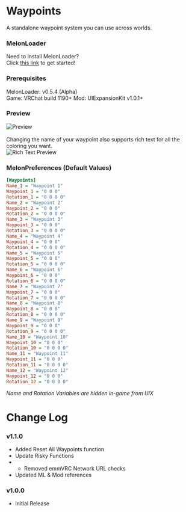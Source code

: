 # Waypoints
A standalone waypoint system you can use across worlds.

### MelonLoader
Need to install MelonLoader?<br>
Click [this link](https://melonwiki.xyz/) to get started!

### Prerequisites
MelonLoader: v0.5.4 (Alpha)<br>
Game: VRChat build 1190+
Mod: UIExpansionKit v1.0.1+

### Preview
<img src="https://mintlily.lgbt/img/upload/gcYUIB1eZImC.jpg" alt="Preview" /><br /><br />
Changing the name of your waypoint also supports rich text for all the coloring you want.<br />
<img src="https://mintlily.lgbt/img/upload/PbNCjSnZUwUX.png" alt="Rich Text Preview" />

### MelonPreferences (Default Values)
```ini
[Waypoints]
Name_1 = "Waypoint 1"
Waypoint_1 = "0 0 0"
Rotation_1 = "0 0 0 0"
Name_2 = "Waypoint 2"
Waypoint_2 = "0 0 0"
Rotation_2 = "0 0 0 0"
Name_3 = "Waypoint 3"
Waypoint_3 = "0 0 0"
Rotation_3 = "0 0 0 0"
Name_4 = "Waypoint 4"
Waypoint_4 = "0 0 0"
Rotation_4 = "0 0 0 0"
Name_5 = "Waypoint 5"
Waypoint_5 = "0 0 0"
Rotation_5 = "0 0 0 0"
Name_6 = "Waypoint 6"
Waypoint_6 = "0 0 0"
Rotation_6 = "0 0 0 0"
Name_7 = "Waypoint 7"
Waypoint_7 = "0 0 0"
Rotation_7 = "0 0 0 0"
Name_8 = "Waypoint 8"
Waypoint_8 = "0 0 0"
Rotation_8 = "0 0 0 0"
Name_9 = "Waypoint 9"
Waypoint_9 = "0 0 0"
Rotation_9 = "0 0 0 0"
Name_10 = "Waypoint 10"
Waypoint_10 = "0 0 0"
Rotation_10 = "0 0 0 0"
Name_11 = "Waypoint 11"
Waypoint_11 = "0 0 0"
Rotation_11 = "0 0 0 0"
Name_12 = "Waypoint 12"
Waypoint_12 = "0 0 0"
Rotation_12 = "0 0 0 0"
```
<i>Name and Rotation Variables are hidden in-game from UIX</i>

# Change Log
### v1.1.0
- Added Reset All Waypoints function
- Update Risky Functions
- - Removed emmVRC Network URL checks
- Updated ML & Mod references

### v1.0.0
- Initial Release<br>